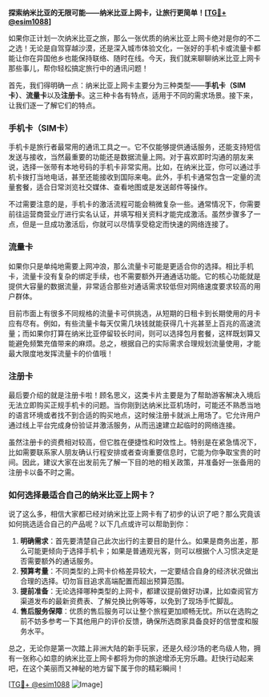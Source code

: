 **探索纳米比亚的无限可能——纳米比亚上网卡，让旅行更简单！[[TG💪+ @esim1088](https://t.me/s/esim1088)]**

如果你正计划一次纳米比亚之旅，那么一张优质的纳米比亚上网卡绝对是你的不二之选！无论是自驾穿越沙漠，还是深入城市体验文化，一张好的手机卡或流量卡都能让你在异国他乡也能保持联络、随时在线。今天，我们就来聊聊纳米比亚上网卡那些事儿，帮你轻松搞定旅行中的通讯问题！

首先，我们得明确一点：纳米比亚上网卡主要分为三种类型——**手机卡（SIM卡）**、**流量卡**以及**注册卡**。这三种卡各有特点，适用于不同的需求场景。接下来，让我们逐一了解它们的特点。

### 手机卡（SIM卡）

手机卡是旅行者最常用的通讯工具之一。它不仅能够提供通话服务，还能支持短信发送与接收，当然最重要的功能还是数据流量上网。对于喜欢即时沟通的朋友来说，选择一张带有本地号码的手机卡非常实用。比如，在纳米比亚，你可以通过手机卡拨打当地电话，甚至还能接收到国际来电。此外，手机卡通常包含一定量的流量套餐，适合日常浏览社交媒体、查看地图或是发送邮件等操作。

不过需要注意的是，手机卡的激活流程可能会稍微复杂一些。通常情况下，你需要前往运营商营业厅进行实名认证，并填写相关资料才能完成激活。虽然步骤多了一点，但是一旦成功激活后，你就可以尽情享受稳定而快速的网络连接了。

### 流量卡

如果你只是单纯地需要上网冲浪，那么流量卡可能是更适合你的选择。相比手机卡，流量卡没有复杂的绑定手续，也不需要额外开通通话功能。它的核心功能就是提供大容量的数据流量，非常适合那些对通话需求较低但对网络速度要求较高的用户群体。

目前市面上有很多不同规格的流量卡可供挑选，从短期的日租卡到长期使用的月卡应有尽有。例如，有些流量卡每天仅需几块钱就能获得几十兆甚至上百兆的高速流量；而如果你打算在纳米比亚停留较长时间，则可以选择包月套餐，这样既划算又能避免频繁充值带来的麻烦。总之，根据自己的实际需求合理规划流量使用，才能最大限度地发挥流量卡的价值哦！

### 注册卡

最后要介绍的就是注册卡啦！顾名思义，这类卡片主要是为了帮助游客解决入境后无法立即购买正规手机卡的问题。当你刚到达纳米比亚机场时，可能还不熟悉当地的语言环境或者找不到合适的购买地点，这时候注册卡就派上用场了。它允许用户通过线上平台完成身份验证并激活服务，从而迅速建立起临时的网络连接。

虽然注册卡的资费相对较高，但它胜在便捷性和时效性上。特别是在紧急情况下，比如需要联系家人朋友确认行程安排或者查询重要信息时，它能为你争取宝贵的时间。因此，建议大家在出发前先了解一下目的地的相关政策，并准备好一张备用的注册卡以备不时之需。

### 如何选择最适合自己的纳米比亚上网卡？

说了这么多，相信大家都已经对纳米比亚上网卡有了初步的认识了吧？那么究竟该如何挑选适合自己的产品呢？以下几点或许可以帮助到你：

1. **明确需求**：首先要清楚自己此次出行的主要目的是什么。如果是商务出差，那么可能更倾向于选择手机卡；如果是普通观光客，则可以根据个人习惯决定是否需要额外的通话服务。
2. **预算考量**：不同类型的上网卡价格差异较大，一定要结合自身的经济状况做出合理的选择。切勿盲目追求高端配置而超出预算范围。
3. **提前准备**：无论选择哪种类型的上网卡，都建议提前做好功课，比如查阅官方渠道发布的最新资费表、了解兑换比例等等，以免到了现场手忙脚乱。
4. **售后服务保障**：优质的售后服务可以让整个旅程更加顺畅无忧。所以在选购之前不妨多参考一下其他用户的评价反馈，确保所选商家具备良好的信誉度和服务水平。

总之，无论你是第一次踏上非洲大陆的新手玩家，还是久经沙场的老鸟级人物，拥有一张称心如意的纳米比亚上网卡都将为你的旅途增添无穷乐趣。赶快行动起来吧，在这个美丽而又神秘的地方留下属于你的精彩瞬间！

[[TG💪+ @esim1088](https://t.me/s/esim1088) ![Image](https://i.postimg.cc/4NQfJmqS/Snipaste-2025-05-13-00-14-12.png)]